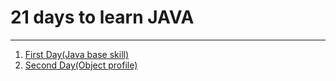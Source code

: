 # 21 days to learn JAVA
--------------------------------------------------
 1. [First Day(Java base skill)](./firstDay.md)
 2. [Second Day(Object profile)](./secondDay.md)